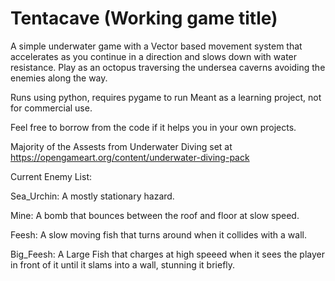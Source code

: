 # Tentacave (Working game title)

A simple underwater game with a Vector based movement system that accelerates as you continue in a direction and slows down with water resistance.
Play as an octopus traversing the undersea caverns avoiding the enemies along the way.

Runs using python, requires pygame to run
Meant as a learning project, not for commercial use.

Feel free to borrow from the code if it helps you in your own projects.

Majority of the Assests from Underwater Diving set at https://opengameart.org/content/underwater-diving-pack

Current Enemy List:

Sea_Urchin: A mostly stationary hazard.

Mine: A bomb that bounces between the roof and floor at slow speed.

Feesh: A slow moving fish that turns around when it collides with a wall.

Big_Feesh: A Large Fish that charges at high speeed when it sees the player in front of it until it slams into a wall, stunning it briefly.
